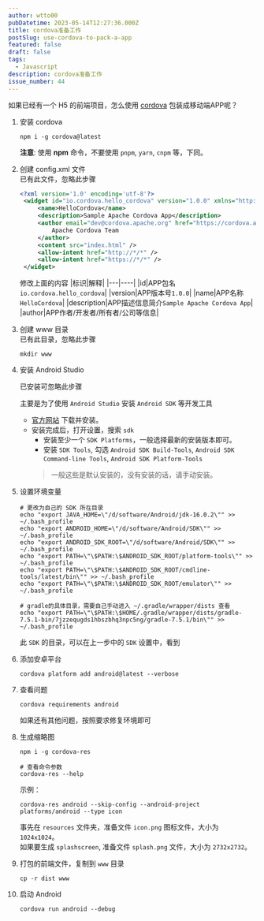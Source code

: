 ```yaml
---
author: wtto00
pubDatetime: 2023-05-14T12:27:36.000Z
title: cordova准备工作
postSlug: use-cordova-to-pack-a-app
featured: false
draft: false
tags:
  - Javascript
description: cordova准备工作
issue_number: 44
---
```


如果已经有一个 H5 的前端项目，怎么使用 [cordova](https://cordova.apache.org/) 包装成移动端APP呢？

1. 安装 cordova

   ```shell
   npm i -g cordova@latest
   ```

   **注意**: 使用 **npm** 命令，不要使用 `pnpm`, `yarn`, `cnpm` 等，下同。

1. 创建 config.xml 文件  
   已有此文件，忽略此步骤

   ```xml
   <?xml version='1.0' encoding='utf-8'?>
    <widget id="io.cordova.hello_cordova" version="1.0.0" xmlns="http://www.w3.org/ns/widgets" xmlns:cdv="http://cordova.apache.org/ns/1.0">
        <name>HelloCordova</name>
        <description>Sample Apache Cordova App</description>
        <author email="dev@cordova.apache.org" href="https://cordova.apache.org">
            Apache Cordova Team
        </author>
        <content src="index.html" />
        <allow-intent href="http://*/*" />
        <allow-intent href="https://*/*" />
    </widget>
   ```

   修改上面的内容
   |标识|解释|
   |---|----|
   |id|APP包名`io.cordova.hello_cordova`|
   |version|APP版本号`1.0.0`|
   |name|APP名称`HelloCordova`|
   |description|APP描述信息简介`Sample Apache Cordova App`|
   |author|APP作者/开发者/所有者/公司等信息|
1. 创建 www 目录  
   已有此目录，忽略此步骤

   ```shell
   mkdir www
   ```

1. 安装 Android Studio  

   已安装可忽略此步骤

   主要是为了使用 `Android Studio` 安装 `Android SDK` 等开发工具
   - [官方网站](https://developer.android.google.cn/studio/) 下载并安装。
   - 安装完成后，打开设置，搜索 `sdk`  
     - 安装至少一个 `SDK Platforms`，一般选择最新的安装版本即可。
     - 安装 `SDK Tools`, 勾选 `Android SDK Build-Tools`, `Android SDK Command-line Tools`, `Android SDK Platform-Tools`  
     > 一般这些是默认安装的，没有安装的话，请手动安装。
1. 设置环境变量

   ```shell
   # 更改为自己的 SDK 所在目录
   echo "export JAVA_HOME=\"/d/software/Android/jdk-16.0.2\"" >> ~/.bash_profile
   echo "export ANDROID_HOME=\"/d/software/Android/SDK\"" >> ~/.bash_profile
   echo "export ANDROID_SDK_ROOT=\"/d/software/Android/SDK\"" >> ~/.bash_profile
   echo "export PATH=\"\$PATH:\$ANDROID_SDK_ROOT/platform-tools\"" >> ~/.bash_profile
   echo "export PATH=\"\$PATH:\$ANDROID_SDK_ROOT/cmdline-tools/latest/bin\"" >> ~/.bash_profile
   echo "export PATH=\"\$PATH:\$ANDROID_SDK_ROOT/emulator\"" >> ~/.bash_profile

   # gradle的具体目录，需要自己手动进入 ~/.gradle/wrapper/dists 查看
   echo "export PATH=\"\$PATH:\$HOME/.gradle/wrapper/dists/gradle-7.5.1-bin/7jzzequgds1hbszbhq3npc5ng/gradle-7.5.1/bin\"" >> ~/.bash_profile
   ```

   此 `SDK` 的目录，可以在上一步中的 `SDK` 设置中，看到

1. 添加安卓平台

   ```shell
   cordova platform add android@latest --verbose
   ```

1. 查看问题

   ```shell
   cordova requirements android
   ```

   如果还有其他问题，按照要求修复环境即可
1. 生成缩略图

   ```shell
   npm i -g cordova-res

   # 查看命令参数
   cordova-res --help
   ```

   示例：

   ```shell
   cordova-res android --skip-config --android-project platforms/android --type icon
   ```

   事先在 `resources` 文件夹，准备文件 `icon.png` 图标文件，大小为 `1024x1024`。  
   如果要生成 `splashscreen`, 准备文件 `splash.png` 文件，大小为 `2732x2732`。
1. 打包的前端文件，复制到 `www` 目录

   ```shell
   cp -r dist www
   ```

1. 启动 Android

   ```shell
   cordova run android --debug
   ```
